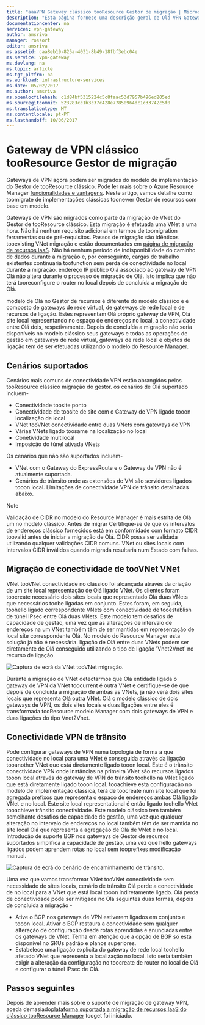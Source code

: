```yaml
---
title: "aaaVPN Gateway clássico tooResource Gestor de migração | Microsoft Docs"
description: "Esta página fornece uma descrição geral de Olá VPN Gateway clássico tooResource migração do gestor."
documentationcenter: na
services: vpn-gateway
author: amsriva
manager: rossort
editor: amsriva
ms.assetid: caa8eb19-825a-4031-8b49-18fbf3ebc04e
ms.service: vpn-gateway
ms.devlang: na
ms.topic: article
ms.tgt_pltfrm: na
ms.workload: infrastructure-services
ms.date: 05/02/2017
ms.author: amsriva
ms.openlocfilehash: c1d84bf5315224c5c8faac53d7957b496ed205ed
ms.sourcegitcommit: 523283cc1b3c37c428e77850964dc1c33742c5f0
ms.translationtype: MT
ms.contentlocale: pt-PT
ms.lasthandoff: 10/06/2017
---
```

# <a name="vpn-gateway-classic-tooresource-manager-migration"></a>Gateway de VPN clássico tooResource Gestor de migração
Gateways de VPN agora podem ser migrados do modelo de implementação do Gestor de tooResource clássico. Pode ler mais sobre o Azure Resource Manager [funcionalidades e vantagens](../azure-resource-manager/resource-group-overview.md). Neste artigo, vamos detalhe como toomigrate de implementações clássicas toonewer Gestor de recursos com base em modelo. 

Gateways de VPN são migrados como parte da migração de VNet do Gestor de tooResource clássico. Esta migração é efetuada uma VNet a uma hora. Não há nenhum requisito adicional em termos de toomigration ferramentas ou de pré-requisitos. Passos de migração são idênticos tooexisting VNet migração e estão documentados em [página de migração de recursos IaaS](../virtual-machines/windows/migration-classic-resource-manager-ps.md). Não há nenhum período de indisponibilidade do caminho de dados durante a migração e, por conseguinte, cargas de trabalho existentes continuaria toofunction sem perda de conectividade no local durante a migração. endereço IP público Olá associado ao gateway de VPN Olá não altera durante o processo de migração de Olá. Isto implica que não terá tooreconfigure o router no local depois de concluída a migração de Olá.  

modelo de Olá no Gestor de recursos é diferente do modelo clássico e é composto de gateways de rede virtual, de gateways de rede local e de recursos de ligação. Estes representam Olá próprio gateway de VPN, Olá site local representando no espaço de endereços no local, a conectividade entre Olá dois, respetivamente. Depois de concluída a migração não seria disponíveis no modelo clássico seus gateways e todas as operações de gestão em gateways de rede virtual, gateways de rede local e objetos de ligação tem de ser efetuadas utilizando o modelo do Resource Manager.

## <a name="supported-scenarios"></a>Cenários suportados
Cenários mais comuns de conectividade VPN estão abrangidos pelos tooResource clássico migração do gestor. os cenários de Olá suportado incluem-

* Conectividade toosite ponto
* Conectividade de toosite de site com o Gateway de VPN ligado tooon localização de local
* VNet tooVNet conectividade entre duas VNets com gateways de VPN
* Várias VNets ligado toosame na localização no local
* Conetividade multilocal
* Imposição do túnel ativada VNets

Os cenários que não são suportados incluem-  

* VNet com o Gateway do ExpressRoute e o Gateway de VPN não é atualmente suportada.
* Cenários de trânsito onde as extensões de VM são servidores ligados tooon local. Limitações de conectividade VPN de trânsito detalhadas abaixo.

> [!NOTE]
> Validação de CIDR no modelo do Resource Manager é mais estrita de Olá um no modelo clássico. Antes de migrar Certifique-se de que os intervalos de endereços clássico fornecidos está em conformidade com formato CIDR toovalid antes de iniciar a migração de Olá. CIDR possa ser validada utilizando qualquer validações CIDR comuns. VNet ou sites locais com intervalos CIDR inválidos quando migrada resultaria num Estado com falhas.
> 
> 

## <a name="vnet-toovnet-connectivity-migration"></a>Migração de conectividade de tooVNet VNet
VNet tooVNet conectividade no clássico foi alcançada através da criação de um site local representação de Olá ligado VNet. Os clientes foram toocreate necessário dois sites locais que representado Olá duas VNets que necessários toobe ligadas em conjunto. Estes foram, em seguida, toohello ligado correspondente VNets com conectividade de tooestablish de túnel IPsec entre Olá duas VNets. Este modelo tem desafios de capacidade de gestão, uma vez que as alterações de intervalo de endereços na um VNet também têm de ser mantidas em representação de local site correspondente Olá. No modelo do Resource Manager esta solução já não é necessária. ligação de Olá entre duas VNets podem ser diretamente de Olá conseguido utilizando o tipo de ligação 'Vnet2Vnet' no recurso de ligação. 

![Captura de ecrã da VNet tooVNet migração.](./media/vpn-gateway-migration/migration1.png)

Durante a migração de VNet detectarmos que Olá entidade ligada o gateway de VPN da VNet toocurrent é outra VNet e certifique-se de que depois de concluída a migração de ambas as VNets, já não verá dois sites locais que representa Olá outra VNet. Olá o modelo clássico de dois gateways de VPN, os dois sites locais e duas ligações entre eles é transformada tooResource modelo Manager com dois gateways de VPN e duas ligações do tipo Vnet2Vnet.

## <a name="transit-vpn-connectivity"></a>Conectividade VPN de trânsito
Pode configurar gateways de VPN numa topologia de forma a que conectividade no local para uma VNet é conseguida através da ligação tooanother VNet que está diretamente ligado tooon local. Este é o trânsito conectividade VPN onde instâncias na primeira VNet são recursos ligados tooon local através do gateway de VPN do trânsito toohello na VNet ligado que está diretamente ligado tooon local. tooachieve esta configuração no modelo de implementação clássica, terá de toocreate num site local que foi agregada prefixos que representa o espaço de endereços ambas Olá ligado VNet e no local. Este site local representational é então ligado toohello VNet tooachieve trânsito conectividade. Este modelo clássico tem também semelhante desafios de capacidade de gestão, uma vez que qualquer alteração no intervalo de endereços no local também têm de ser mantida no site local Olá que representa a agregação de Olá de VNet e no local. Introdução de suporte BGP nos gateways de Gestor de recursos suportados simplifica a capacidade de gestão, uma vez que hello gateways ligados podem aprendem rotas no local sem tooprefixes modificação manual.

![Captura de ecrã do cenário de encaminhamento de trânsito.](./media/vpn-gateway-migration/migration2.png)

Uma vez que vamos transformar VNet tooVNet conectividade sem necessidade de sites locais, cenário de trânsito Olá perde a conectividade de no local para a VNet que está local tooon indiretamente ligado. Olá perda de conectividade pode ser mitigada no Olá seguintes duas formas, depois de concluída a migração - 

* Ative o BGP nos gateways de VPN estiverem ligados em conjunto e tooon local. Ativar o BGP restaura a conectividade sem qualquer alteração de configuração desde rotas aprendidas e anunciadas entre os gateways de VNet. Tenha em atenção que a opção de BGP só está disponível no SKUs padrão e planos superiores.
* Estabelece uma ligação explícita do gateway de rede local toohello afetado VNet que representa a localização no local. Isto seria também exigir a alteração da configuração no toocreate de router no local de Olá e configurar o túnel IPsec de Olá.

## <a name="next-steps"></a>Passos seguintes
Depois de aprender mais sobre o suporte de migração de gateway VPN, aceda demasiado[plataforma suportada a migração de recursos IaaS do clássico tooResource Manager](../virtual-machines/windows/migration-classic-resource-manager-ps.md) tooget foi iniciado.

